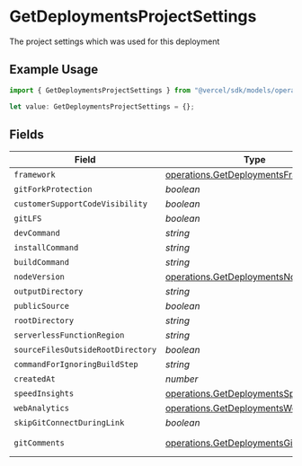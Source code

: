 # GetDeploymentsProjectSettings

The project settings which was used for this deployment

## Example Usage

```typescript
import { GetDeploymentsProjectSettings } from "@vercel/sdk/models/operations/getdeployments.js";

let value: GetDeploymentsProjectSettings = {};
```

## Fields

| Field                                                                                            | Type                                                                                             | Required                                                                                         | Description                                                                                      |
| ------------------------------------------------------------------------------------------------ | ------------------------------------------------------------------------------------------------ | ------------------------------------------------------------------------------------------------ | ------------------------------------------------------------------------------------------------ |
| `framework`                                                                                      | [operations.GetDeploymentsFramework](../../models/operations/getdeploymentsframework.md)         | :heavy_minus_sign:                                                                               | N/A                                                                                              |
| `gitForkProtection`                                                                              | *boolean*                                                                                        | :heavy_minus_sign:                                                                               | N/A                                                                                              |
| `customerSupportCodeVisibility`                                                                  | *boolean*                                                                                        | :heavy_minus_sign:                                                                               | N/A                                                                                              |
| `gitLFS`                                                                                         | *boolean*                                                                                        | :heavy_minus_sign:                                                                               | N/A                                                                                              |
| `devCommand`                                                                                     | *string*                                                                                         | :heavy_minus_sign:                                                                               | N/A                                                                                              |
| `installCommand`                                                                                 | *string*                                                                                         | :heavy_minus_sign:                                                                               | N/A                                                                                              |
| `buildCommand`                                                                                   | *string*                                                                                         | :heavy_minus_sign:                                                                               | N/A                                                                                              |
| `nodeVersion`                                                                                    | [operations.GetDeploymentsNodeVersion](../../models/operations/getdeploymentsnodeversion.md)     | :heavy_minus_sign:                                                                               | N/A                                                                                              |
| `outputDirectory`                                                                                | *string*                                                                                         | :heavy_minus_sign:                                                                               | N/A                                                                                              |
| `publicSource`                                                                                   | *boolean*                                                                                        | :heavy_minus_sign:                                                                               | N/A                                                                                              |
| `rootDirectory`                                                                                  | *string*                                                                                         | :heavy_minus_sign:                                                                               | N/A                                                                                              |
| `serverlessFunctionRegion`                                                                       | *string*                                                                                         | :heavy_minus_sign:                                                                               | N/A                                                                                              |
| `sourceFilesOutsideRootDirectory`                                                                | *boolean*                                                                                        | :heavy_minus_sign:                                                                               | N/A                                                                                              |
| `commandForIgnoringBuildStep`                                                                    | *string*                                                                                         | :heavy_minus_sign:                                                                               | N/A                                                                                              |
| `createdAt`                                                                                      | *number*                                                                                         | :heavy_minus_sign:                                                                               | N/A                                                                                              |
| `speedInsights`                                                                                  | [operations.GetDeploymentsSpeedInsights](../../models/operations/getdeploymentsspeedinsights.md) | :heavy_minus_sign:                                                                               | N/A                                                                                              |
| `webAnalytics`                                                                                   | [operations.GetDeploymentsWebAnalytics](../../models/operations/getdeploymentswebanalytics.md)   | :heavy_minus_sign:                                                                               | N/A                                                                                              |
| `skipGitConnectDuringLink`                                                                       | *boolean*                                                                                        | :heavy_minus_sign:                                                                               | N/A                                                                                              |
| `gitComments`                                                                                    | [operations.GetDeploymentsGitComments](../../models/operations/getdeploymentsgitcomments.md)     | :heavy_minus_sign:                                                                               | Since June '23                                                                                   |